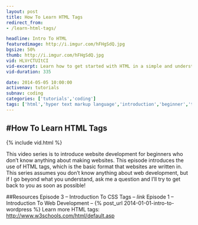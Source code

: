 ```yaml
---
layout: post
title: How To Learn HTML Tags
redirect_from:
- /learn-html-tags/

headline: Intro To HTML
featuredimage: http://i.imgur.com/hFHgSdQ.jpg
bgsize: 50%
thumb: http://i.imgur.com/hFHgSdQ.jpg
vid: HLVrCTUItCI
vid-excerpt: Learn how to get started with HTML in a simple and understandable video tutorial.
vid-duration: 335

date: 2014-05-05 10:00:00
activenav: tutorials
subnav: coding
categories: ['tutorials','coding']
tags: ['html','hyper text markup language','introduction','beginner','tags','tutorial','web design','web development','development','coding']
---
```

#How To Learn HTML Tags
---

{% include vid.html %}

This video series is to introduce website development for beginners who don’t know anything about making websites. This episode introduces the use of HTML tags, which is the basic format that websites are written in. This series assumes you don’t know anything about web development, but if I go beyond what you understand, ask me a question and I’ll try to get back to you as soon as possible!

##Resources
Episode 3 – Introduction To CSS Tags – *link*
Episode 1 – Introduction To Web Development – {% post_url 2014-01-01-intro-to-wordpress %}
Learn more HTML tags: <http://www.w3schools.com/html/default.asp>